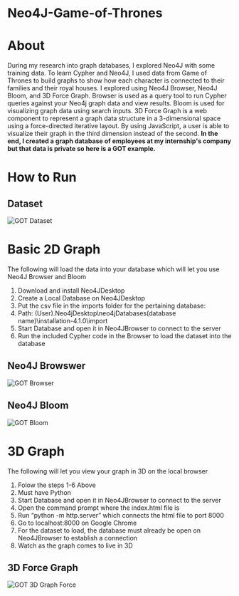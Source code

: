 # Neo4J-Game-of-Thrones

# About
During my research into graph databases, I explored Neo4J with some training data. To learn Cypher and Neo4J, I used data from Game of Thrones to build graphs to show how each character is connected to their families and their royal houses. I explored using Neo4J Browser, Neo4J Bloom, and 3D Force Graph.
Browser is used as a query tool to run Cypher queries against your Neo4j graph data and view results. Bloom is used for visualizing graph data using search inputs. 3D Force Graph is a web component to represent a graph data structure in a 3-dimensional space using a force-directed iterative layout. By using JavaScript, a user is able to visualize their graph in the third dimension instead of the second. **In the end, I created a graph database of employees at my internship's company but that data is private so here is a GOT example.**

# How to Run
## Dataset
![GOT Dataset](https://user-images.githubusercontent.com/43584979/160971332-f026be57-ff24-4def-89b5-4ee8ee2ab3e8.png)

# Basic 2D Graph
The following will load the data into your database which will let you use Neo4J Browser and Bloom
1. Download and install Neo4JDesktop
2. Create a Local Database on Neo4JDesktop
3. Put the csv file in the imports folder for the pertaining database:
4. Path: (User)\.Neo4jDesktop\neo4jDatabases\(database name)\installation-4.1.0\import
5. Start Database and open it in Neo4JBrowser to connect to the server
6. Run the included Cypher code in the Browser to load the dataset into the database

## Neo4J Browswer
![GOT Browser](https://user-images.githubusercontent.com/43584979/160971346-4742d673-2db9-4b18-b952-b8852e70c274.png)

## Neo4J Bloom
![GOT Bloom](https://user-images.githubusercontent.com/43584979/160971342-2be1bb7b-7089-4be7-b3ca-ce0d260ac5ed.png)

# 3D Graph
The following will let you view your graph in 3D on the local browser
1.  Folow the steps 1-6 Above
2.	Must have Python
3.	Start Database and open it in Neo4JBrowser to connect to the server
4.	Open the command prompt where the index.html file is
5.	Run “python -m http.server” which connects the html file to port 8000
6.	Go to localhost:8000 on Google Chrome
7.	For the dataset to load, the database must already be open on Neo4JBrowser to establish a connection
8.	Watch as the graph comes to live in 3D

## 3D Force Graph
![GOT 3D Graph Force](https://user-images.githubusercontent.com/43584979/160971341-61853c87-44d2-4fdb-a1ef-19693d310f48.png)
